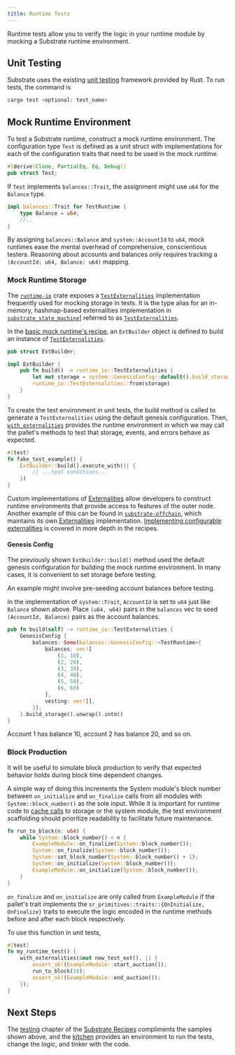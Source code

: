 ```yaml
---
title: Runtime Tests
---
```


Runtime tests allow you to verify the logic in your runtime module by mocking a Substrate runtime environment.

## Unit Testing

Substrate uses the existing [unit testing](https://doc.rust-lang.org/rust-by-example/testing/unit_testing.html) framework provided by Rust. To run tests, the command is

```bash
cargo test <optional: test_name>
```

## Mock Runtime Environment

To test a Substrate runtime, construct a mock runtime environment. The configuration type `Test` is defined as a unit struct with implementations for each of the configuration traits that need to be used in the mock runtime.

```rust
#[derive(Clone, PartialEq, Eq, Debug)]
pub struct Test;
```

If `Test` implements `balances::Trait`, the assignment might use `u64` for the `Balance` type.

```rust
impl balances::Trait for TestRuntime {
	type Balance = u64;
	//..
}
```

By assigning `balances::Balance` and `system::AccountId` to `u64`, mock runtimes ease the mental overhead of comprehensive, conscientious testers. Reasoning about accounts and balances only requires tracking a `(AccountId: u64, Balance: u64)` mapping.

### Mock Runtime Storage

The [`runtime-io`](https://crates.parity.io/sr_io/index.html#enums) crate exposes a [`TestExternalities`](https://crates.parity.io/sr_io/type.TestExternalities.html) implementation frequently used for mocking storage in tests. It is the type alias for an in-memory, hashmap-based externalities implementation in [`substrate_state_machine`](https://crates.parity.io/substrate_state_machine/index.html)] referred to as [`TestExternalities`](https://crates.parity.io/substrate_state_machine/struct.TestExternalities.html).

In the [basic mock runtime's recipe](https://substrate.dev/recipes/testing/mock.html), an `ExtBuilder` object is defined to build an instance of [`TestExternalities`](https://substrate.dev/rustdocs/master/sr_io/type.TestExternalities.html).

```rust
pub struct ExtBuilder;

impl ExtBuilder {
	pub fn build() -> runtime_io::TestExternalities {
		let mut storage = system::GenesisConfig::default().build_storage::<TestRuntime>().unwrap();
		runtime_io::TestExternalities::from(storage)
	}
}
```

To create the test environment in unit tests, the build method is called to generate a `TestExternalities` using the default genesis configuration. Then, [`with_externalities`](https://crates.parity.io/substrate_externalities/fn.with_externalities.html) provides the runtime environment in which we may call the pallet's methods to test that storage, events, and errors behave as expected.

```rust
#[test]
fn fake_test_example() {
	ExtBuilder::build().execute_with(|| {
		// ...test conditions...
	})
}
```

Custom implementations of
[Externalities](https://crates.parity.io/substrate_externalities/index.html) allow developers to
construct runtime environments that provide access to features of the outer node. Another example of
this can be found in [`substrate-offchain`](https://crates.parity.io/substrate_offchain/), which
maintains its own [Externalities](https://crates.parity.io/substrate_offchain/testing/index.html)
implementation. [Implementing configurable
externalities](https://substrate.dev/recipes/testing/externalities.html) is covered in more depth in
the recipes.

#### Genesis Config

The previously shown `ExtBuilder::build()` method used the default genesis configuration for building the mock runtime environment. In many cases, it is convenient to set storage before testing.

An example might involve pre-seeding account balances before testing.

In the implementation of `system::Trait`, `AccountId` is set to `u64` just like `Balance` shown above. Place `(u64, u64)` pairs in the `balances` vec to seed `(AccountId, Balance)` pairs as the account balances.

```rust
pub fn build(self) -> runtime_io::TestExternalities {
	GenesisConfig {
		balances: Some(balances::GenesisConfig::<TestRuntime>{
			balances: vec![
				(1, 10),
				(2, 20),
				(3, 30),
				(4, 40),
				(5, 50),
				(6, 60)
			],
			vesting: vec![],
		}),
	}.build_storage().unwrap().into()
}
```

Account 1 has balance 10, account 2 has balance 20, and so on.

### Block Production

It will be useful to simulate block production to verify that expected behavior holds during block time dependent changes.

A simple way of doing this increments the System module's block number between `on_initialize` and `on_finalize` calls from all modules with `System::block_number()` as the sole input. While it is important for runtime code to [cache calls](https://substrate.dev/recipes/storage/cache.html) to storage or the system module, the test environment scaffolding should prioritize readability to facilitate future maintenance.

```rust
fn run_to_block(n: u64) {
	while System::block_number() < n {
		ExampleModule::on_finalize(System::block_number());
		System::on_finalize(System::block_number());
		System::set_block_number(System::block_number() + 1);
		System::on_initialize(System::block_number());
		ExampleModule::on_initialize(System::block_number());
	}
}
```

`on_finalize` and `on_initialize` are only called from `ExampleModule` if the pallet's trait implements the `sr_primitives::traits::{OnInitialize, OnFinalize}` traits to execute the logic encoded in the runtime methods before and after each block respectively.

To use this function in unit tests,

```rust
#[test]
fn my_runtime_test() {
	with_externalities(&mut new_test_ext(), || {
		assert_ok!(ExampleModule::start_auction());
		run_to_block(10);
		assert_ok!(ExampleModule::end_auction());
	});
}
```

## Next Steps

The [testing](https://substrate.dev/recipes/testing/index.html) chapter of the [Substrate Recipes](https://github.com/substrate-developer-hub/recipes/) compliments the samples shown above, and the [kitchen](https://github.com/substrate-developer-hub/recipes/tree/master/kitchen) provides an environment to run the tests, change the logic, and tinker with the code.
